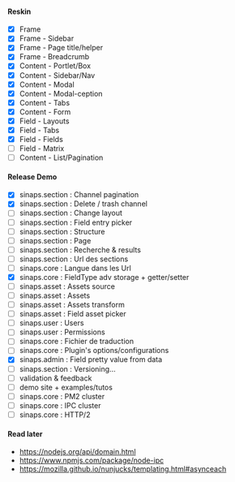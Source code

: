 #### Reskin
- [x] Frame
- [x] Frame - Sidebar
- [x] Frame - Page title/helper
- [x] Frame - Breadcrumb
- [x] Content - Portlet/Box
- [x] Content - Sidebar/Nav
- [x] Content - Modal
- [x] Content - Modal-ception
- [x] Content - Tabs
- [x] Content - Form
- [x] Field - Layouts
- [x] Field - Tabs
- [x] Field - Fields
- [ ] Field - Matrix
- [ ] Content - List/Pagination

#### Release Demo
- [x] sinaps.section : Channel pagination
- [x] sinaps.section : Delete / trash channel
- [ ] sinaps.section : Change layout
- [ ] sinaps.section : Field entry picker
- [ ] sinaps.section : Structure
- [ ] sinaps.section : Page
- [ ] sinaps.section : Recherche & results
- [ ] sinaps.section : Url des sections
- [ ] sinaps.core : Langue dans les Url
- [x] sinaps.core : FieldType adv storage + getter/setter
- [ ] sinaps.asset : Assets source
- [ ] sinaps.asset : Assets
- [ ] sinaps.asset : Assets transform
- [ ] sinaps.asset : Field asset picker
- [ ] sinaps.user : Users
- [ ] sinaps.user : Permissions
- [ ] sinaps.core : Fichier de traduction
- [ ] sinaps.core : Plugin's options/configurations
- [x] sinaps.admin : Field pretty value from data
- [ ] sinaps.section : Versioning...
- [ ] validation & feedback
- [ ] demo site + examples/tutos
- [ ] sinaps.core : PM2 cluster
- [ ] sinaps.core : IPC cluster
- [ ] sinaps.core : HTTP/2

#### Read later
- https://nodejs.org/api/domain.html
- https://www.npmjs.com/package/node-ipc
- https://mozilla.github.io/nunjucks/templating.html#asynceach
